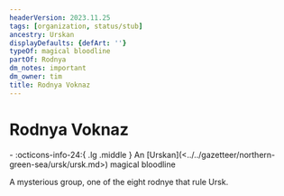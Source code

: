 ```yaml
---
headerVersion: 2023.11.25
tags: [organization, status/stub]
ancestry: Urskan
displayDefaults: {defArt: ''}
typeOf: magical bloodline
partOf: Rodnya
dm_notes: important
dm_owner: tim
title: Rodnya Voknaz
---
```

# Rodnya Voknaz
<div class="grid cards ext-narrow-margin ext-one-column" markdown>
-
   :octicons-info-24:{ .lg .middle } An [Urskan](<../../gazetteer/northern-green-sea/ursk/ursk.md>) magical bloodline  
</div>


A mysterious group, one of the eight rodnye that rule Ursk. 